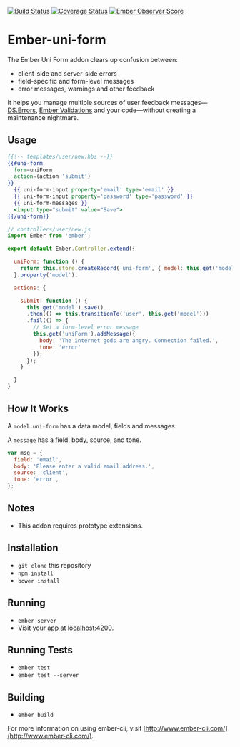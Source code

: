 
[![Build Status](https://travis-ci.org/dollarshaveclub/ember-uni-form.svg)](https://travis-ci.org/dollarshaveclub/ember-uni-form)
[![Coverage Status](https://coveralls.io/repos/dollarshaveclub/ember-uni-form/badge.svg)](https://coveralls.io/github/dollarshaveclub/ember-uni-form)
[![Ember Observer Score](http://emberobserver.com/badges/ember-uni-form.svg)](http://emberobserver.com/addons/ember-uni-form)

# Ember-uni-form

The Ember Uni Form addon clears up confusion between:

 * client-side and server-side errors
 * field-specific and form-level messages
 * error messages, warnings and other feedback

It helps you manage multiple sources of user feedback messages—[DS.Errors](http://emberjs.com/api/data/classes/DS.Errors.html), [Ember Validations](https://github.com/dockyard/ember-validations) and your code—without creating a maintenance nightmare.

## Usage

```handlebars
{{!-- templates/user/new.hbs --}}
{{#uni-form
  form=uniForm
  action=(action 'submit')
}}
  {{ uni-form-input property='email' type='email' }}
  {{ uni-form-input property='password' type='password' }}
  {{ uni-form-messages }}
  <input type="submit" value="Save">
{{/uni-form}}
```

```javascript
// controllers/user/new.js
import Ember from 'ember';

export default Ember.Controller.extend({

  uniForm: function () {
    return this.store.createRecord('uni-form', { model: this.get('model') });
  }.property('model'),

  actions: {

    submit: function () {
      this.get('model').save()
      .then(() => this.transitionTo('user', this.get('model')))
      .fail(() => {
        // Set a form-level error message
        this.get('uniForm').addMessage({
          body: 'The internet gods are angry. Connection failed.',
          tone: 'error'
        });
      });
    }

  }
}
```

## How It Works

A `model:uni-form` has a data model, fields and messages.

A `message` has a field, body, source, and tone.

```javascript
var msg = {
  field: 'email',
  body: 'Please enter a valid email address.',
  source: 'client',
  tone: 'error',
};
```

## Notes

* This addon requires prototype extensions.

## Installation

* `git clone` this repository
* `npm install`
* `bower install`

## Running

* `ember server`
* Visit your app at [localhost:4200](http://localhost:4200).

## Running Tests

* `ember test`
* `ember test --server`

## Building

* `ember build`

For more information on using ember-cli, visit [http://www.ember-cli.com/](http://www.ember-cli.com/).
